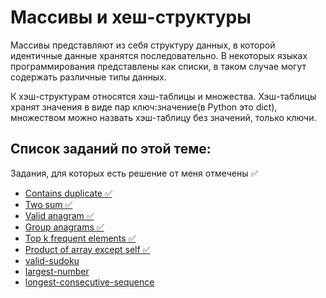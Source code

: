 # Массивы и хеш-структуры

Массивы представляют из себя структуру данных, в которой идентичные данные хранятся последовательно. В некоторых языках программирования представлены как списки, в таком случае могут содержать различные типы данных. 

К хэш-структурам относятся хэш-таблицы и множества. Хэш-таблицы хранят значения в виде пар ключ:значение(в Python это dict), множеством можно назвать хэш-таблицу без значений, только ключи.

## Список заданий по этой теме:

Задания, для которых есть решение от меня отмечены ✅ 

* [Contains duplicate ✅](contains_duplicate.md)
* [Two sum ✅](two_sum.md)
* [Valid anagram ✅](valid_anagram.md)
* [Group anagrams ✅](group_anagrams.md)
* [Top k frequent elements ✅](top_k_frequent_elements.md)
* [Product of array except self ✅](product_of_array_except_self.md)
* [valid-sudoku](https://leetcode.com/problems/valid-sudoku/)
* [largest-number](https://leetcode.com/problems/largest-number/description/)
* [longest-consecutive-sequence](https://leetcode.com/problems/longest-consecutive-sequence/)

